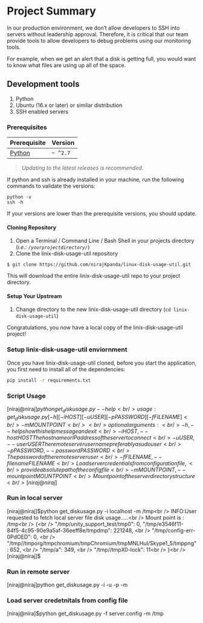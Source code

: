 # Project Summary

In our production environment, we don’t allow developers to SSH into servers without leadership approval. Therefore, it is critical that our team provide tools to allow developers to debug problems using our monitoring tools.

For example, when we get an alert that a disk is getting full, you would want to know what files are using up all of the space.


## Development tools

1. Python
2. Ubuntu (16.x or later) or similar distribution
3. SSH enabled servers

### Prerequisites

| Prerequisite                                | Version |
| ------------------------------------------- | ------- |
| [Python](http://www.mongodb.org/downloads) | `~ ^2.7`  |

> _Updating to the latest releases is recommended_.

If python and ssh is already installed in your machine, run the following commands to validate the versions:

```shell
python -v
ssh -h
```

If your versions are lower than the prerequisite versions, you should update.

#### Cloning Repository

1. Open a Terminal / Command Line / Bash Shell in your projects directory (_i.e.: `/yourprojectdirectory/`_)
2. Clone the linix-disk-usage-util repository

```shell
$ git clone https://github.com/nirajKpanda/linux-disk-usage-util.git
```

This will download the entire linix-disk-usage-util repo to your project directory.

#### Setup Your Upstream

1. Change directory to the new linix-disk-usage-util directory (`cd linix-disk-usage-util`)

Congratulations, you now have a local copy of the linix-disk-usage-util project!


### Setup linix-disk-usage-util enviornment
Once you have linix-disk-usage-util cloned, before you start the application, you first need to install all of the dependencies:

```bash
pip install -r requirements.txt
```

### Script Usage

[niraj@niraj]$python get_diskusage.py --help<br />
usage: get_diskusage.py [-h] [-i HOST] [-u USER] [-p PASSWORD] [-f FILENAME]<br />
                        -m MOUNTPOINT<br />
<br />
optional arguments:<br />
  -h, --help            show this help message and exit<br />
  -i HOST, --host HOST  The hostname or IP address of the server to connect<br />
  -u USER, --user USER  The remote server username preferably a sudo user<br />
  -p PASSWORD, --password PASSWORD<br />
                        The password of the remote server user<br />
  -f FILENAME, --filename FILENAME<br />
                        Load server credentials from configuration file,<br />
                        provide absolute path of the config file<br />
  -m MOUNTPOINT, --mountpoint MOUNTPOINT<br />
                        Mount point of the server directory structure<br />
[niraj@niraj]$<br />

### Run in local server

[niraj@niraj]$python get_diskusage.py -i localhost -m /tmp<br />
INFO:User requested to fetch local server file disk usage.....<br />
Mount point is : /tmp<br />
{<br />
    "/tmp/unity_support_test/tmp0": 0, 
    "/tmp/e3546f11-84f5-4c95-90e9a5af-36eeff8e/tmpdmp": 221248, <br />
    "/tmp/config-err-0PdOED": 0, <br />
    "/tmp//tmporg/tmpchromium/tmpChromium/tmpMNLHuI/Skype1_5/tmppng": 652, <br />
    "/tmp/a": 349, <br />
    "/tmp//tmpX0-lock": 11<br />
}<br />
[niraj@niraj]$<br />

### Run in remote server
[niraj@niraj]python get_diskusage.py -i <ip-address> -u <username> -p <password> -m <mountpoint>


### Load server credetnitals from config file
[niraj@nira]$python get_diskusage.py -f server.config -m /tmp


